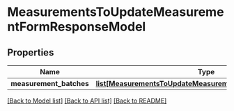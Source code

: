 # MeasurementsToUpdateMeasurementFormResponseModel

## Properties
Name | Type | Description | Notes
------------ | ------------- | ------------- | -------------
**measurement_batches** | [**list[MeasurementsToUpdateMeasurementBatchResponseModel]**](MeasurementsToUpdateMeasurementBatchResponseModel.md) |  | [optional] 

[[Back to Model list]](../README.md#documentation-for-models) [[Back to API list]](../README.md#documentation-for-api-endpoints) [[Back to README]](../README.md)


